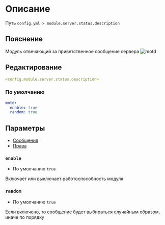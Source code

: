 # Описание
Путь `config.yml > module.server.status.description`

## Пояснение
Модуль отвечающий за приветственное сообщение сервера
![motd](/motd.png)

## Редактирование
```yaml
<config.module.server.status.description>
```

### По умолчанию
```yaml
motd:
  enable: true
  random: true
```

## Параметры

- [Сообщения](/ru/messages/ru_ru/module/server/status/description/)
- [Права](/ru/permissions/module/server/status/description/)

### `enable`
- По умолчанию `true`

Включает или выключает работоспособность модуля

### `random`
- По умолчанию `true`

Если включено, то сообщение будет выбираться случайным образом, иначе по порядку
